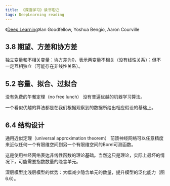 ```yaml
---
title: 《深度学习》读书笔记
tags: DeepLearning reading
---
```


《[Deep Learning](http://www.deeplearningbook.org/)》Ian Goodfellow, Yoshua Bengio, Aaron Courville


## 3.8 期望、方差和协方差

独立变量和不相关变量：协方差为0，表示两变量不相关（没有线性关系）；但不一定互相独立（可能存在非线性关系）。

## 5.2 容量、拟合、过拟合

没有免费的午餐定理（no free lunch） 没有普遍优越的机器学习算法。

一个看似优越的算法都是在我们根据观察到的数据所给出相应假设的基础上。

## 6.4 结构设计

通用近似定理（universal approximation theorem） 前馈神经网络可以任意精度来近似任何一个有限维空间到另一个有限维空间的Borel可测函数。

这是使用神经网络表达非线性函数的理论基础。当然这只是理论，实际上最坏的情况下，可能需要指数数量的隐含单元。

深层模型比浅层模型的优势：大幅减少隐含单元的数量，提升模型的泛化能力（图6.6）。
